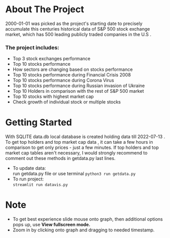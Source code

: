 # About The Project
2000-01-01 was picked as the project's starting date to precisely accumulate this centuries historical data of 
S&P 500 stock exchange market, which has 500 leading publicly traded companies in the U.S .

### The project includes:
- Top 3 stock exchanges performance
- Top 10 stocks performance
- How sectors are changing based on stocks performance
- Top 10 stocks performance during Financial Crisis 2008
- Top 10 stocks performance during Corona Virus
- Top 10 stocks performance during Russian invasion of Ukraine
- Top 10 Holders in comparison with the rest of S&P 500 market
- Top 10 stocks with highest market cap
- Check growth of individual stock or multiple stocks 

# Getting Started
With SQLITE data.db local database is created holding data till 2022-07-13 .
To get top holders and top market cap data , it can take a few hours in comparison to get only prices - just a few
minutes. If top holders and top market cap tables aren't necessary, I would strongly recommend to comment out these methods in getdata.py last lines.
- To update data: <br />
run getdata.py file or use terminal `python3 run getdata.py`
- To run project: <br />
`streamlit run datavis.py`

# Note
- To get best experience slide mouse onto graph, then additional options pops up, use **View fullscreen mode.**<br />
- Zoom in by clicking onto graph and dragging to needed timestamp.
